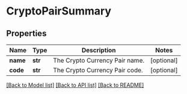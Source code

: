 # CryptoPairSummary

## Properties
Name | Type | Description | Notes
------------ | ------------- | ------------- | -------------
**name** | **str** | The Crypto Currency Pair name. | [optional] 
**code** | **str** | The Crypto Currency Pair code. | [optional] 

[[Back to Model list]](../README.md#documentation-for-models) [[Back to API list]](../README.md#documentation-for-api-endpoints) [[Back to README]](../README.md)


